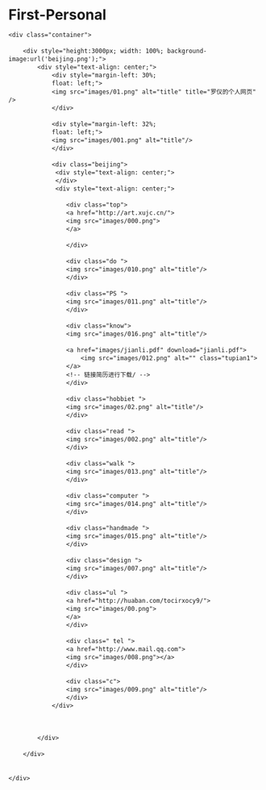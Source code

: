 # First-Personal<!DOCTYPE html>
<html lang="zh-CN">
<head>
	<title>Welcome To Robin's Personal Webside</title>
</head>
<style type="text/css">
*{
	padding: 0;
	margin: 0;
}
		.beijing{
			height:2100px;
			width: 80%;
			margin-left: 10%;
			float: left;
			background-color: white ;
		}
		.top{
			margin:0 auto;
			margin-top: 5%;
			float: left;
			margin-left: 20%;
		}
		.do{
			margin-top: 2%;
			float: left;
			margin-left: 20%;
		}
		.PS{
			margin-top: 2%;
			float: left;
			margin-left: 23%;
		}
		.know{
			margin-top: 2%;
			float: left;
			margin-left: 23%;
		}
		.tupian1{
			margin-top: 10px;
			float: right;
			margin-left: 30px;
		}
		.hobbiet{
			margin-top: 2%;
			float: left;
			margin-left: 20%;
		}
		.read{
			margin-top: 2%;
			float: left;
			margin-left: 25%;
		}
		.walk{
			margin-top: 2%;
			float: right;
			margin-right: 30%;
		}
		.computer{
			margin-top: 2%;
			float: left;
			margin-left: 25%;
		}
		.handmade{
			margin-top: 2%;
			float: right;
			margin-right: 30%;
		}
		.design{
			margin-top: 5%;
			float: left;
			margin-left: 20%;
		}
		.ul{
			margin-top:2%;
			float: left;
			margin-left: 22%;
		}
		.tel{
			margin-top: 2%;
			float: left;
			margin-left: 22%;
		}
		.c{
			margin-top: 2%;
			width:50% ;
			float: left;width:100%
			height:auto
			margin: 0px auto;
			margin-left:3%;
		}
	

</style>
<body>

	<div class="container">

		<div style="height:3000px; width: 100%; background-image:url('beijing.png');">
			<div style="text-align: center;">
				<div style="margin-left: 30%;
				float: left;">
				<img src="images/01.png" alt="title" title="罗仪的个人网页" />
				</div>

				<div style="margin-left: 32%;
				float: left;">	
				<img src="images/001.png" alt="title"/>
				</div>

				<div class="beijing">
				 <div style="text-align: center;">
				 </div>	
				 <div style="text-align: center;">				
										
					<div class="top">
					<a href="http://art.xujc.cn/">
					<img src="images/000.png">
					</a>

					</div>

					<div class="do ">
					<img src="images/010.png" alt="title"/>
					</div>

					<div class="PS ">
					<img src="images/011.png" alt="title"/>
					</div>

					<div class="know">
					<img src="images/016.png" alt="title"/>
					
					<a href="images/jianli.pdf" download="jianli.pdf">
						<img src="images/012.png" alt="" class="tupian1">
					</a>
					<!-- 链接简历进行下载/ --> 
					</div>

					<div class="hobbiet ">
					<img src="images/02.png" alt="title"/>
					</div>

					<div class="read ">
					<img src="images/002.png" alt="title"/>
					</div>

					<div class="walk ">
					<img src="images/013.png" alt="title"/>
					</div>

					<div class="computer ">
					<img src="images/014.png" alt="title"/>
					</div>

					<div class="handmade ">
					<img src="images/015.png" alt="title"/>
					</div>
					
					<div class="design ">
					<img src="images/007.png" alt="title"/>
					</div>
					
					<div class="ul ">
					<a href="http://huaban.com/tocirxocy9/">
					<img src="images/00.png">
					</a>
					</div>

					<div class=" tel ">
					<a href="http://www.mail.qq.com">
					<img src="images/008.png"></a>
					</div>
					
					<div class="c">
					<img src="images/009.png" alt="title"/>
					</div>
				</div>



			</div>
			
		</div>


	</div>

</body>
</html>
